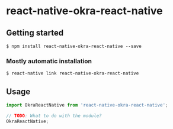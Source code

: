 # react-native-okra-react-native

## Getting started

`$ npm install react-native-okra-react-native --save`

### Mostly automatic installation

`$ react-native link react-native-okra-react-native`

## Usage
```javascript
import OkraReactNative from 'react-native-okra-react-native';

// TODO: What to do with the module?
OkraReactNative;
```
